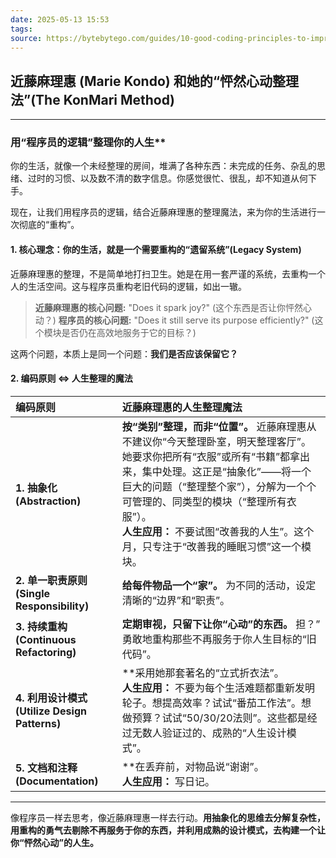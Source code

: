 ```yaml
---
date: 2025-05-13 15:53
tags: 
source: https://bytebytego.com/guides/10-good-coding-principles-to-improve-code-quality/
---
```

## 近藤麻理惠 (Marie Kondo) 和她的“怦然心动整理法”(The KonMari Method)

---

### 用“程序员的逻辑”整理你的人生**

你的生活，就像一个未经整理的房间，堆满了各种东西：未完成的任务、杂乱的思绪、过时的习惯、以及数不清的数字信息。你感觉很忙、很乱，却不知道从何下手。

现在，让我们用程序员的逻辑，结合近藤麻理惠的整理魔法，来为你的生活进行一次彻底的“重构”。

#### **1. 核心理念：你的生活，就是一个需要重构的“遗留系统”(Legacy System)**

近藤麻理惠的整理，不是简单地打扫卫生。她是在用一套严谨的系统，去重构一个人的生活空间。这与程序员重构老旧代码的逻辑，如出一辙。

> **近藤麻理惠的核心问题:** "Does it spark joy?" (这个东西是否让你怦然心动？)
> **程序员的核心问题:** "Does it still serve its purpose efficiently?" (这个模块是否仍在高效地服务于它的目标？)

这两个问题，本质上是同一个问题：**我们是否应该保留它？**

#### **2. 编码原则 ⇔ 人生整理的魔法**

| 编码原则                                    | 近藤麻理惠的人生整理魔法                                                                                                                                                                          |
| :-------------------------------------- | :------------------------------------------------------------------------------------------------------------------------------------------------------------------------------------ |
| **1. 抽象化 (Abstraction)**                | **按“类别”整理，而非“位置”。** 近藤麻理惠从不建议你“今天整理卧室，明天整理客厅”。她要求你把所有“衣服”或所有“书籍”都拿出来，集中处理。这正是“抽象化”——将一个巨大的问题（“整理整个家”），分解为一个个可管理的、同类型的模块（“整理所有衣服”）。<br>**人生应用：** 不要试图“改善我的人生”。这个月，只专注于“改善我的睡眠习惯”这一个模块。 |
| **2. 单一职责原则 (Single Responsibility)**   | **给每件物品一个“家”。** 为不同的活动，设定清晰的“边界”和“职责”。                                                                                                                                                |
| **3. 持续重构 (Continuous Refactoring)**    | **定期审视，只留下让你“心动”的东西。** 担？” 勇敢地重构那些不再服务于你人生目标的“旧代码”。                                                                                                                                   |
| **4. 利用设计模式 (Utilize Design Patterns)** | **采用她那套著名的“立式折衣法”。<br>**人生应用：** 不要为每个生活难题都重新发明轮子。想提高效率？试试“番茄工作法”。想做预算？试试“50/30/20法则”。这些都是经过无数人验证过的、成熟的“人生设计模式”。                                                                       |
| **5. 文档和注释 (Documentation)**            | **在丢弃前，对物品说“谢谢”。<br>**人生应用：** 写日记。                                                                                                                                                    |

---


像程序员一样去思考，像近藤麻理惠一样去行动。**用抽象化的思维去分解复杂性，用重构的勇气去剔除不再服务于你的东西，并利用成熟的设计模式，去构建一个让你“怦然心动”的人生。**

